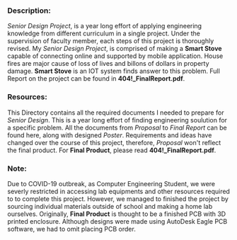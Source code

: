 ### Description:

*Senior Design Project*, is a year long effort of applying engineering knowledge from different curriculum in a single
project. Under the supervision of faculty member, each steps of this project is thoroughly revised. My *Senior Design Project*, 
is comprised of making a **Smart Stove** capable of connecting online and supported by mobile application. House fires are major 
cause of loss of lives and billons of dollars in property damage. **Smart Stove** is an IOT system finds answer to this problem. 
Full Report on the project can be found in **404!_FinalReport.pdf**.        
 

### Resources:
   This Directory contains all the required documents I needed to prepare for *Senior Design*. This is a year long effort of finding 
engineering soulution for a specific problem. All the documents from *Proposal* to *Final Report* can be found here, along with designed 
*Poster*. Requirements and ideas have changed over the course of this project, therefore, *Proposal* won't reflect the final 
product. For **Final Product**, please read **404!_FinalReport.pdf**.   


### Note:
   Due to COVID-19 outbreak, as Computer Engineering Student, we were severly restricted in accessing lab equipments and other 
resources required to to complete this project. However, we managed to finished the project by sourcing individual materials outside of school
and making a home lab ourselves. Originally, **Final Product** is thought to be a finished PCB with 3D printed enclosure. Although designs were
made using AutoDesk Eagle PCB software, we had to omit placing PCB order. 